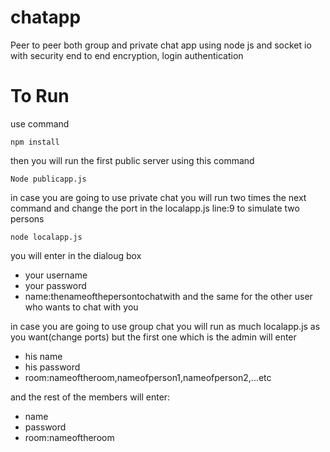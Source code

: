 # chatapp

Peer to peer both group and private chat app using node js and socket io with security end to end encryption, login authentication


# To Run

use command 

```
npm install
```

then you will run the first public server using this command

```
Node publicapp.js
```
in case you are going to use private chat you will run two times the next command and change the port in the localapp.js line:9 to simulate two persons

```
node localapp.js
```

you will enter in the dialoug box
- your username
- your password
- name:thenameofthepersontochatwith
and the same for the other user who wants to chat with you

in case you are going to use group chat you will run as much localapp.js as you want(change ports) but the first one which is the admin will enter
- his name
- his password
- room:nameoftheroom,nameofperson1,nameofperson2,...etc

and the rest of the members will enter:

- name
- password
- room:nameoftheroom
